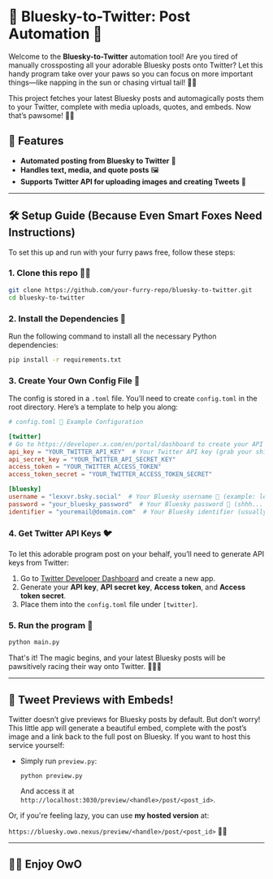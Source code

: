 # 🐾 Bluesky-to-Twitter: Post Automation 🐾

Welcome to the **Bluesky-to-Twitter** automation tool! Are you tired of manually crossposting all your adorable Bluesky posts onto Twitter? Let this handy program take over your paws so you can focus on more important things—like napping in the sun or chasing virtual tail! 🐾✨

This project fetches your latest Bluesky posts and automagically posts them to your Twitter, complete with media uploads, quotes, and embeds. Now that’s pawsome! 🦊🐱

## 🌟 Features
- **Automated posting from Bluesky to Twitter** 🐾
- **Handles text, media, and quote posts** 🖼️
- **Supports Twitter API for uploading images and creating Tweets** 📸

---

## 🛠️ Setup Guide (Because Even Smart Foxes Need Instructions)

To set this up and run with your furry paws free, follow these steps:

### 1. Clone this repo 🐱‍💻
```bash
git clone https://github.com/your-furry-repo/bluesky-to-twitter.git
cd bluesky-to-twitter
```

### 2. Install the Dependencies 🍂
Run the following command to install all the necessary Python dependencies:
```bash
pip install -r requirements.txt
```

### 3. Create Your Own Config File 🦊
The config is stored in a `.toml` file. You’ll need to create `config.toml` in the root directory. Here’s a template to help you along:

```toml
# config.toml 🐾 Example Configuration

[twitter]
# Go to https://developer.x.com/en/portal/dashboard to create your API keys to interact with Twitter.
api_key = "YOUR_TWITTER_API_KEY"  # Your Twitter API key (grab your shiny key from the Twitter dev portal!)
api_secret_key = "YOUR_TWITTER_API_SECRET_KEY"
access_token = "YOUR_TWITTER_ACCESS_TOKEN"
access_token_secret = "YOUR_TWITTER_ACCESS_TOKEN_SECRET"

[bluesky]
username = "lexxvr.bsky.social"  # Your Bluesky username 🐾 (example: lexxvr.bsky.social)
password = "your_bluesky_password"  # Your Bluesky password 🐾 (shhh... keep this a secret!)
identifier = "youremail@domain.com"  # Your Bluesky identifier (usually your email)
```

### 4. Get Twitter API Keys 🐦
To let this adorable program post on your behalf, you’ll need to generate API keys from Twitter:

1. Go to [Twitter Developer Dashboard](https://developer.x.com/en/portal/dashboard) and create a new app.
2. Generate your **API key**, **API secret key**, **Access token**, and **Access token secret**.
3. Place them into the `config.toml` file under `[twitter]`.

### 5. Run the program 🐾
```bash
python main.py
```

That's it! The magic begins, and your latest Bluesky posts will be pawsitively racing their way onto Twitter. 🏃‍♀️✨

---

## 📸 Tweet Previews with Embeds!

Twitter doesn’t give previews for Bluesky posts by default. But don’t worry! This little app will generate a beautiful embed, complete with the post’s image and a link back to the full post on Bluesky. If you want to host this service yourself:

- Simply run `preview.py`:
  ```ash
  python preview.py
  ```
  And access it at `http://localhost:3030/preview/<handle>/post/<post_id>`. 

Or, if you're feeling lazy, you can use **my hosted version** at:

`https://bluesky.owo.nexus/preview/<handle>/post/<post_id>` 🦊✨

---

## 🦊🦄 Enjoy OwO
